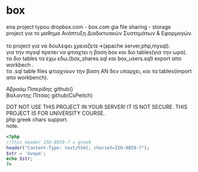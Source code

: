 # box <br>
ena project typou dropbox.com - box.com gia file sharing - storage
 <br>
project για το μαθημα Ανάπτυξη Διαδικτυακών Συστημάτων & Εφαρμογών.<br>
<br>
το project για να δουλεψει χρειαζετε->(apache server,php,mysql).<br>
για την mysql πρεπει να φτιαχτει η βαση box και διο tables(για την ωρα).<br>
τα διο tables τα εχω εδω.(box_shares.sql και box_users.sql) export απο workbech .<br>
τα .sql table files φτιαχνουν την βαση ΑΝ δεν υπαρχει, και τα tables(import απο workbench). <br>

Αβραάμ Πιπερίδης github() <br>
Βαλαντης Πίτσας github(CsPeitch)

DOT NOT USE THIS PROJECT IN YOUR SERVER! IT IS NOT SECURE.
THIS PROJECT IS FOR UNIVERSITY COURSE.
<br>
php greek chars support.<br>
note.<br>
```php
<?php
//this header ISO-8859-7 = greek
header("Content-Type: text/html; charset=ISO-8859-7");
$str = 'όνομα';
echo $str;
?>
```
